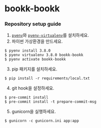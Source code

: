 # bookk-bookk

### Repository setup guide
1. [`pyenv`](https://github.com/pyenv/pyenv)와 [`pyenv-virtualenv`](https://github.com/pyenv/pyenv-virtualenv)를 설치하세요.
2. 파이썬 가상환경을 만드세요.
```
$ pyenv install 3.8.0
$ pyenv virtualenv 3.8.0 bookk-bookk
$ pyenv activate bookk-bookk
```
3. pip 패키지를 설치하세요.
```
$ pip install -r requirements/local.txt
```

4. git hook을 설정하세요.
```
$ pre-commit install
$ pre-commit install -t prepare-commit-msg
```

5. gunicorn을 실행하세요.
```
$ gunicorn -c gunicorn.ini app:app
```
